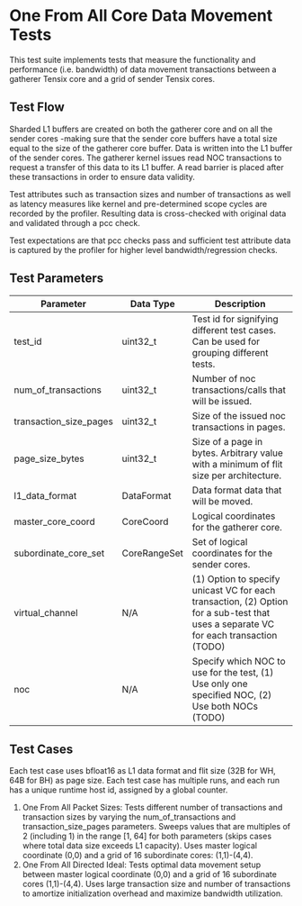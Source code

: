 # One From All Core Data Movement Tests

This test suite implements tests that measure the functionality and performance (i.e. bandwidth) of data movement transactions between a gatherer Tensix core and a grid of sender Tensix cores.

## Test Flow
Sharded L1 buffers are created on both the gatherer core and on all the sender cores -making sure that the sender core buffers have a total size equal to the size of the gatherer core buffer. Data is written into the L1 buffer of the sender cores. The gatherer kernel issues read NOC transactions to request a transfer of this data to its L1 buffer. A read barrier is placed after these transactions in order to ensure data validity.

Test attributes such as transaction sizes and number of transactions as well as latency measures like kernel and pre-determined scope cycles are recorded by the profiler. Resulting data is cross-checked with original data and validated through a pcc check.

Test expectations are that pcc checks pass and sufficient test attribute data is captured by the profiler for higher level bandwidth/regression checks.

## Test Parameters
| Parameter              | Data Type    | Description |
| ---------------------- | ------------ | ----------- |
| test_id                | uint32_t     | Test id for signifying different test cases. Can be used for grouping different tests. |
| num_of_transactions    | uint32_t     | Number of noc transactions/calls that will be issued. |
| transaction_size_pages | uint32_t     | Size of the issued noc transactions in pages. |
| page_size_bytes        | uint32_t     | Size of a page in bytes. Arbitrary value with a minimum of flit size per architecture. |
| l1_data_format         | DataFormat   | Data format data that will be moved. |
| master_core_coord      | CoreCoord    | Logical coordinates for the gatherer core. |
| subordinate_core_set   | CoreRangeSet | Set of logical coordinates for the sender cores. |
| virtual_channel        | N/A          | (1) Option to specify unicast VC for each transaction, (2) Option for a sub-test that uses a separate VC for each transaction (TODO)|
| noc                    | N/A          | Specify which NOC to use for the test, (1) Use only one specified NOC, (2) Use both NOCs (TODO)|

## Test Cases
Each test case uses bfloat16 as L1 data format and flit size (32B for WH, 64B for BH) as page size.
Each test case has multiple runs, and each run has a unique runtime host id, assigned by a global counter.

1. One From All Packet Sizes: Tests different number of transactions and transaction sizes by varying the num_of_transactions and transaction_size_pages parameters. Sweeps values that are multiples of 2 (including 1) in the range [1, 64] for both parameters (skips cases where total data size exceeds L1 capacity). Uses master logical coordinate (0,0) and a grid of 16 subordinate cores: (1,1)-(4,4).
2. One From All Directed Ideal: Tests optimal data movement setup between master logical coordinate (0,0) and a grid of 16 subordinate cores (1,1)-(4,4). Uses large transaction size and number of transactions to amortize initialization overhead and maximize bandwidth utilization.
